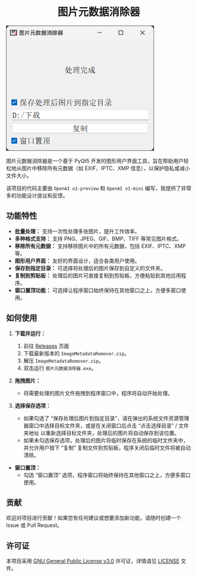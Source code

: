 <h1 align="center">图片元数据消除器</h1>

![使用示例](使用示例.png)

图片元数据消除器是一个基于 PyQt5 开发的图形用户界面工具，旨在帮助用户轻松地从图片中移除所有元数据（如 EXIF、IPTC、XMP 信息），以保护隐私或减小文件大小。

该项目的代码主要由 `OpenAI o1-preview` 和 `OpenAI o1-mini` 编写，我提供了非常多的功能设计提议和反馈。

## 功能特性

- **批量处理：** 支持一次性处理多张图片，提升工作效率。
- **多种格式支持：** 支持 PNG、JPEG、GIF、BMP、TIFF 等常见图片格式。
- **移除所有元数据：** 支持移除图片中的所有元数据，包括 EXIF、IPTC、XMP 等。
- **图形用户界面：** 友好的界面设计，适合各类用户使用。
- **保存到指定目录：** 可选择将处理后的图片保存到自定义的文件夹。
- **复制到剪贴板：** 处理后的图片可直接复制到剪贴板，方便粘贴到其他应用程序。
- **窗口置顶功能：** 可选择让程序窗口始终保持在其他窗口之上，方便多窗口使用。

## 如何使用

1. **下载并运行：**
   1. 前往 [Releases](https://github.com/CookSleep/ImageMetadataRemover/releases) 页面
   2. 下载最新版本的 `ImageMetadataRemover.zip`。
   3. 解压 `ImageMetadataRemover.zip`。
   4. 双击运行 `图片元数据消除器.exe`。

3. **拖拽图片：**
   - 将需要处理的图片文件拖拽到程序窗口中，程序将自动开始处理。

4. **选择保存选项：**
   - 如果勾选了 “保存处理后图片到指定目录”，请在弹出的系统文件资源管理器窗口中选择目标文件夹，或是在关闭窗口后点击 “点击选择目录” / 文件夹地址 以重新选择目标文件夹，处理后的图片将自动保存到该位置。
   - 如果未勾选保存选项，处理后的图片将临时保存在系统的临时文件夹中，并允许用户按下 “复制” 复制文件到剪贴板，程序关闭后临时文件将被自动清除。

- **窗口置顶：**
   - 勾选 “窗口置顶” 选项，程序窗口将始终保持在其他窗口之上，方便多窗口使用。

## 贡献

欢迎对项目进行贡献！如果您有任何建议或想要添加新功能，请随时创建一个 Issue 或 Pull Request。

## 许可证

本项目采用 [GNU General Public License v3.0](https://www.gnu.org/licenses/gpl-3.0.html) 许可证，详情请见 [LICENSE](LICENSE) 文件。
